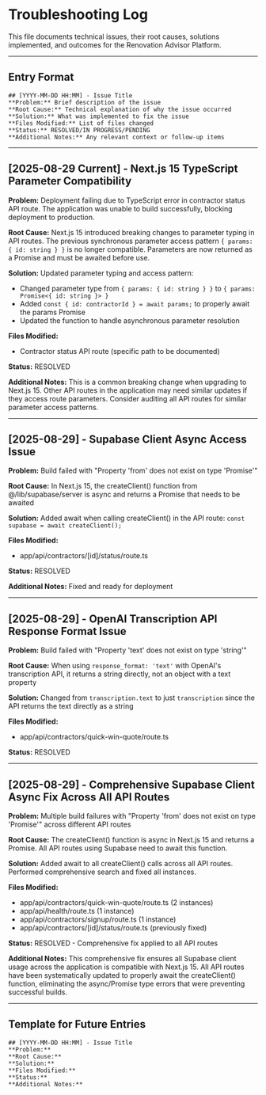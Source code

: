 # Troubleshooting Log

This file documents technical issues, their root causes, solutions implemented, and outcomes for the Renovation Advisor Platform.

---

## Entry Format

```
## [YYYY-MM-DD HH:MM] - Issue Title
**Problem:** Brief description of the issue
**Root Cause:** Technical explanation of why the issue occurred
**Solution:** What was implemented to fix the issue
**Files Modified:** List of files changed
**Status:** RESOLVED/IN PROGRESS/PENDING
**Additional Notes:** Any relevant context or follow-up items
```

---

## [2025-08-29 Current] - Next.js 15 TypeScript Parameter Compatibility

**Problem:** Deployment failing due to TypeScript error in contractor status API route. The application was unable to build successfully, blocking deployment to production.

**Root Cause:** Next.js 15 introduced breaking changes to parameter typing in API routes. The previous synchronous parameter access pattern `{ params: { id: string } }` is no longer compatible. Parameters are now returned as a Promise and must be awaited before use.

**Solution:** Updated parameter typing and access pattern:
- Changed parameter type from `{ params: { id: string } }` to `{ params: Promise<{ id: string }> }`
- Added `const { id: contractorId } = await params;` to properly await the params Promise
- Updated the function to handle asynchronous parameter resolution

**Files Modified:**
- Contractor status API route (specific path to be documented)

**Status:** RESOLVED

**Additional Notes:** This is a common breaking change when upgrading to Next.js 15. Other API routes in the application may need similar updates if they access route parameters. Consider auditing all API routes for similar parameter access patterns.

---

## [2025-08-29] - Supabase Client Async Access Issue

**Problem:** Build failed with "Property 'from' does not exist on type 'Promise<SupabaseClient>'"

**Root Cause:** In Next.js 15, the createClient() function from @/lib/supabase/server is async and returns a Promise that needs to be awaited

**Solution:** Added await when calling createClient() in the API route: `const supabase = await createClient();`

**Files Modified:**
- app/api/contractors/[id]/status/route.ts

**Status:** RESOLVED

**Additional Notes:** Fixed and ready for deployment

---

## [2025-08-29] - OpenAI Transcription API Response Format Issue

**Problem:** Build failed with "Property 'text' does not exist on type 'string'"

**Root Cause:** When using `response_format: 'text'` with OpenAI's transcription API, it returns a string directly, not an object with a text property

**Solution:** Changed from `transcription.text` to just `transcription` since the API returns the text directly as a string

**Files Modified:**
- app/api/contractors/quick-win-quote/route.ts

**Status:** RESOLVED

---

## [2025-08-29] - Comprehensive Supabase Client Async Fix Across All API Routes

**Problem:** Multiple build failures with "Property 'from' does not exist on type 'Promise<SupabaseClient>'" across different API routes

**Root Cause:** The createClient() function is async in Next.js 15 and returns a Promise. All API routes using Supabase need to await this function.

**Solution:** Added await to all createClient() calls across all API routes. Performed comprehensive search and fixed all instances.

**Files Modified:** 
- app/api/contractors/quick-win-quote/route.ts (2 instances)
- app/api/health/route.ts (1 instance)
- app/api/contractors/signup/route.ts (1 instance)
- app/api/contractors/[id]/status/route.ts (previously fixed)

**Status:** RESOLVED - Comprehensive fix applied to all API routes

**Additional Notes:** This comprehensive fix ensures all Supabase client usage across the application is compatible with Next.js 15. All API routes have been systematically updated to properly await the createClient() function, eliminating the async/Promise type errors that were preventing successful builds.

---

## Template for Future Entries

```
## [YYYY-MM-DD HH:MM] - Issue Title
**Problem:** 
**Root Cause:** 
**Solution:** 
**Files Modified:** 
**Status:** 
**Additional Notes:** 
```
